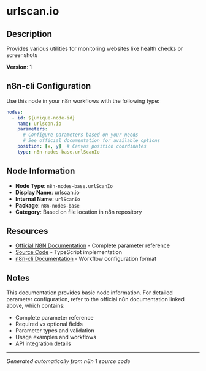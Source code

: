 # urlscan.io

## Description

Provides various utilities for monitoring websites like health checks or screenshots

**Version**: 1

## n8n-cli Configuration

Use this node in your n8n workflows with the following type:

```yaml
nodes:
  - id: ${unique-node-id}
    name: urlscan.io
    parameters:
      # Configure parameters based on your needs
      # See official documentation for available options
    position: [x, y]  # Canvas position coordinates
    type: n8n-nodes-base.urlScanIo
```

## Node Information

- **Node Type**: `n8n-nodes-base.urlScanIo`
- **Display Name**: urlscan.io
- **Internal Name**: `urlScanIo`
- **Package**: `n8n-nodes-base`
- **Category**: Based on file location in n8n repository

## Resources

- [Official N8N Documentation](https://docs.n8n.io/integrations/builtin/app-nodes/n8n-nodes-base.urlscanio/) - Complete parameter reference
- [Source Code](https://github.com/n8n-io/n8n/blob/master/packages/nodes-base/nodes/UrlScanIo/UrlScanIo.node.ts) - TypeScript implementation
- [n8n-cli Documentation](https://github.com/edenreich/n8n-cli) - Workflow configuration format

## Notes

This documentation provides basic node information. For detailed parameter configuration, 
refer to the official n8n documentation linked above, which contains:

- Complete parameter reference
- Required vs optional fields
- Parameter types and validation
- Usage examples and workflows
- API integration details

---
*Generated automatically from n8n 1 source code*
